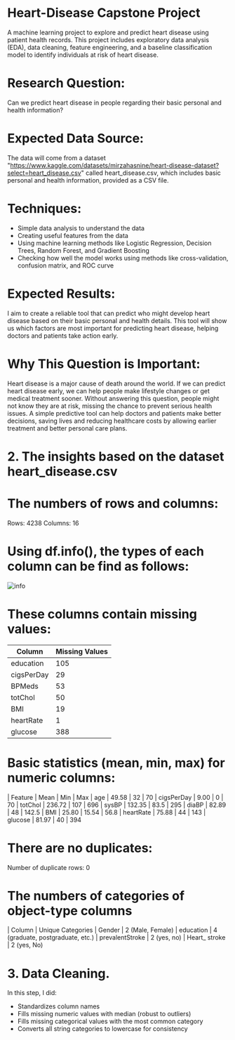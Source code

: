 # Heart-Disease Capstone Project
A machine learning project to explore and predict heart disease using patient health records. This project includes exploratory data analysis (EDA), data cleaning, feature engineering, and a baseline classification model to identify individuals at risk of heart disease.


# Research Question:
Can we predict heart disease in people regarding their basic personal and health information?

# Expected Data Source:
The data will come from a dataset "https://www.kaggle.com/datasets/mirzahasnine/heart-disease-dataset?select=heart_disease.csv" called heart_disease.csv, which includes basic personal and health information, provided as a CSV file.

# Techniques:

- Simple data analysis to understand the data
- Creating useful features from the data
- Using machine learning methods like Logistic Regression, Decision Trees, Random Forest, and Gradient Boosting
- Checking how well the model works using methods like cross-validation, confusion matrix, and ROC curve

# Expected Results:
I aim to create a reliable tool that can predict who might develop heart disease based on their basic personal and health details. This tool will show us which factors are most important for predicting heart disease, helping doctors and patients take action early.

# Why This Question is Important:
Heart disease is a major cause of death around the world. If we can predict heart disease early, we can help people make lifestyle changes or get medical treatment sooner. Without answering this question, people might not know they are at risk, missing the chance to prevent serious health issues. 
A simple predictive tool can help doctors and patients make better decisions, saving lives and reducing healthcare costs by allowing earlier treatment and better personal care plans.

# 2. The insights based on the dataset heart_disease.csv

# The numbers of rows and columns:
Rows: 4238
Columns: 16

# Using df.info(), the types of each column can be find as follows: 

![info](https://github.com/user-attachments/assets/9655bb02-afb2-413b-b69c-39c0d478c386)


# These columns contain missing values:
| Column	    | Missing Values |
| ---------   | -------------- |
| education	  | 105 |
| cigsPerDay	| 29 |
| BPMeds	    | 53 |
| totChol	    | 50 |
| BMI		      | 19 |
| heartRate	  | 1 |
| glucose	    | 388 |

# Basic statistics (mean, min, max) for numeric columns:

| Feature	    | Mean	  | Min	  | Max
| age		      | 49.58	  | 32	  | 70
| cigsPerDay	| 9.00	  | 0	    | 70
| totChol	    | 236.72	| 107	  | 696
| sysBP		    | 132.35	| 83.5	| 295
| diaBP		    | 82.89	  | 48	  | 142.5
| BMI		      | 25.80	  | 15.54	| 56.8
| heartRate	  | 75.88	  | 44	  | 143
| glucose	    | 81.97	  | 40	  | 394

# There are no duplicates:
Number of duplicate rows: 0

# The numbers of categories of object-type columns

| Column		      | Unique Categories
| Gender	        | 2 		(Male, Female)
| education		    | 4 (graduate, postgraduate, etc.)
| prevalentStroke	| 2 (yes, no)
| Heart_ stroke		| 2 (yes, No)

# 3. Data Cleaning.

In this step, I did:
- Standardizes column names
- Fills missing numeric values with median (robust to outliers)
- Fills missing categorical values with the most common category
- Converts all string categories to lowercase for consistency




